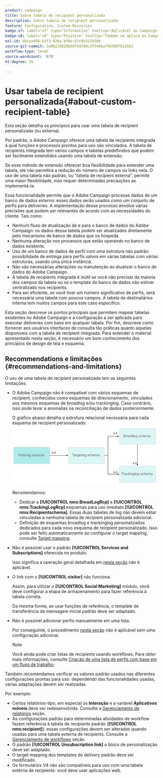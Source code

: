 ```yaml
---
product: campaign
title: Sobre tabela de recipient personalizada
description: Sobre tabela de recipient personalizada
feature: Configuration, Custom Resources
badge-v7: label="v7" type="Informative" tooltip="Aplicável ao Campaign Classic v7"
badge-v8: label="v8" type="Positive" tooltip="Também se aplica ao Campaign v8"
exl-id: d8cea496-b3f3-420a-bf6e-b7cbb321b30d
source-git-commit: 3a9b21d626b60754789c3f594ba798309f62a553
workflow-type: tm+mt
source-wordcount: '679'
ht-degree: 3%

---
```


# Usar tabela de recipient personalizada{#about-custom-recipient-table}



Esta seção detalha os princípios para usar uma tabela de recipient personalizada (ou externa).

Por padrão, o Adobe Campaign oferece uma tabela de recipients integrada à qual funções e processos prontos para uso são vinculados. A tabela de recipients integrada tem vários campos e tabelas predefinidos que podem ser facilmente estendidos usando uma tabela de extensão.

Se esse método de extensão oferecer boa flexibilidade para estender uma tabela, ele não permitirá a redução do número de campos ou links nela. O uso de uma tabela não padrão, ou &quot;tabela de recipient externa&quot;, permite uma maior flexibilidade, mas requer determinadas precauções ao implementá-la.

Essa funcionalidade permite que o Adobe Campaign processe dados de um banco de dados externo: esses dados serão usados como um conjunto de perfis para deliveries. A implementação desse processo envolve várias precisões que podem ser relevantes de acordo com as necessidades do cliente. Tais como:

* Nenhum fluxo de atualização de e para o banco de dados do Adobe Campaign: os dados dessa tabela podem ser atualizados diretamente pelo mecanismo de banco de dados que os hospeda.
* Nenhuma alteração nos processos que estão operando no banco de dados existente.
* Uso de um banco de dados de perfil com uma estrutura não padrão: possibilidade de entrega para perfis salvos em várias tabelas com várias estruturas, usando uma única instância.
* Não são necessárias alterações ou manutenção ao atualizar o banco de dados do Adobe Campaign.
* A tabela de recipients integrada é inútil se você não precisar da maioria dos campos da tabela ou se o template do banco de dados não estiver centralizado nos recipients.
* Para ser eficiente, se você tiver um número significativo de perfis, será necessária uma tabela com poucos campos. A tabela de destinatários interna tem muitos campos para este caso específico.

Esta seção descreve os pontos principais que permitem mapear tabelas existentes no Adobe Campaign e a configuração a ser aplicada para executar deliveries com base em qualquer tabela. Por fim, descreve como fornecer aos usuários interfaces de consulta tão práticas quanto aquelas disponíveis com a tabela de recipient integrada. Para entender o material apresentado nesta seção, é necessário um bom conhecimento dos princípios de design de tela e esquema.

## Recommendations e limitações {#recommendations-and-limitations}

O uso de uma tabela de recipient personalizada tem as seguintes limitações:

* O Adobe Campaign não é compatível com vários esquemas de recipient, conhecidos como esquemas de direcionamento, vinculados aos mesmos esquemas de broadlog e/ou trackinglog. Caso contrário, isso pode levar a anomalias na reconciliação de dados posteriormente.

  O gráfico abaixo detalha a estrutura relacional necessária para cada esquema de recipient personalizado:
  ![](assets/custom_recipient_limitation.png)

  Recomendamos:

   * Dedicar a **[!UICONTROL nms:BroadLogRcp]** e **[!UICONTROL nms:TrackingLogRcp]** esquemas para uso imediato **[!UICONTROL nms:Recipientschema]**. Essas duas tabelas de log não devem estar vinculadas a nenhuma tabela de recipient personalizada adicional.
   * Definição de esquemas broadlog e trackinglog personalizados dedicados para cada novo esquema de recipient personalizado. Isso pode ser feito automaticamente ao configurar o target mapping, consulte [Target mapping](../../configuration/using/target-mapping.md).

* Não é possível usar o padrão **[!UICONTROL Services and Subscriptions]** oferecida no produto.

  Isso significa a operação geral detalhada em [nesta seção](../../delivery/using/managing-subscriptions.md) não é aplicável.

* O link com o **[!UICONTROL visitor]** não funciona.

  Assim, para utilizar o **[!UICONTROL Social Marketing]** módulo, você deve configurar a etapa de armazenamento para fazer referência à tabela correta.

  Da mesma forma, ao usar funções de referência, o template de transferência de mensagem inicial padrão deve ser adaptado.

* Não é possível adicionar perfis manualmente em uma lista.

  Por conseguinte, o procedimento [nesta seção](../../platform/using/creating-and-managing-lists.md) não é aplicável sem uma configuração adicional.

  >[!NOTE]
  >
  >Você ainda pode criar listas de recipients usando workflows. Para obter mais informações, consulte [Criação de uma lista de perfis com base em um fluxo de trabalho](../../configuration/using/creating-a-profile-list-with-a-workflow.md).

Também recomendamos verificar os valores padrão usados nas diferentes configurações prontas para uso: dependendo das funcionalidades usadas, várias adaptações devem ser realizadas.

Por exemplo:

* Certos relatórios-tipo, em especial os **Interação** e a variável **Aplicativos móveis** deve ser redesenvolvida. Consulte a [Gerenciamento de relatórios](../../configuration/using/managing-reports.md) seção.
* As configurações padrão para determinadas atividades de workflow fazem referência à tabela de recipients padrão (**[!UICONTROL nms:recipient]**): essas configurações devem ser alteradas quando usadas para uma tabela externa de recipients. Consulte a [Gerenciamento de workflows](../../configuration/using/managing-workflows.md) seção.
* O padrão **[!UICONTROL Unsubscription link]** o bloco de personalização deve ser adaptado.
* O target mapping dos templates do delivery padrão deve ser modificado.
* Os formulários V4 não são compatíveis para uso com uma tabela externa de recipients: você deve usar aplicações web.
